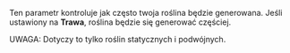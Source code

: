 Ten parametr kontroluje jak często twoja roślina będzie generowana. Jeśli ustawiony na **Trawa**, roślina będzie się generować częściej.

UWAGA: Dotyczy to tylko roślin statycznych i podwójnych.